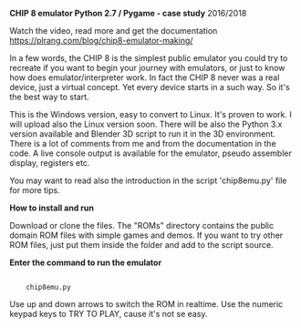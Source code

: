 <strong>CHIP 8 emulator Python 2.7 / Pygame - case study</strong>
2016/2018

Watch the video, read more and get the documentation https://plrang.com/blog/chip8-emulator-making/

In a few words, the CHIP 8 is the simplest public emulator you could try to recreate if you want to begin your journey with emulators, or just to know how does emulator/interpreter work. In fact the CHIP 8 never was a real device, just a virtual concept. Yet every device starts in a such way. So it's the best way to start.

This is the Windows version, easy to convert to Linux. It's proven to work. I will upload also the Linux version soon.
There will be also the Python 3.x version available and Blender 3D script to run it in the 3D environment.
There is a lot of comments from me and from the documentation in the code. A live console output is available for the emulator, pseudo assembler display, registers etc.

You may want to read also the introduction in the script 'chip8emu.py' file for more tips.

<b>How to install and run</b>

Download or clone the files. The "ROMs" directory contains the public domain ROM files with simple games and demos.
If you want to try other ROM files, just put them inside the folder and add to the script source.

<b>Enter the command to run the emulator</b>
<pre><code>
 	chip8emu.py
</code></pre>

Use up and down arrows to switch the ROM in realtime. Use the numeric keypad keys to TRY TO PLAY, cause it's not se easy.
